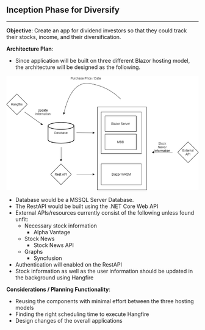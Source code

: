 ## Inception Phase for Diversify
__________________________________

**Objective**: Create an app for dividend investors so that they could track their stocks, income, and their diversification. 

**Architecture Plan**:
- Since application will be built on three different Blazor hosting model, the architecture will be designed as the following. <br>

![Architecture](Modeling.png)

- Database would be a MSSQL Server Database. 
- The RestAPI would be built using the .NET Core Web API
- External APIs/resources currently consist of the following unless found unfit:
    - Necessary stock information
        - Alpha Vantage 
    - Stock News
        - Stock News API
    - Graphs 
        - Syncfusion 
- Authentication will enabled on the RestAPI
- Stock information as well as the user information should be updated in the background using Hangfire

**Considerations / Planning Functionality**:
- Reusing the components with minimal effort between the three hosting models
- Finding the right scheduling time to execute Hangfire
- Design changes of the overall applications 

